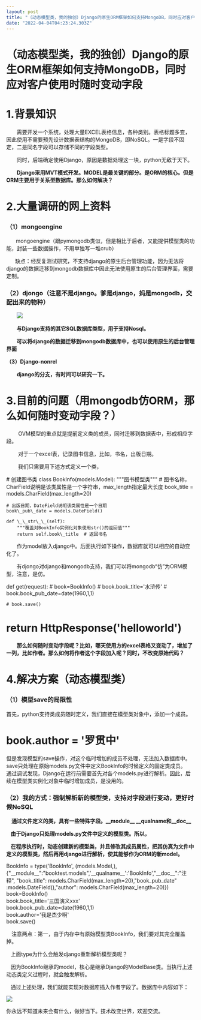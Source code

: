 ```yaml
---
layout: post
title: "（动态模型类，我的独创）Django的原生ORM框架如何支持MongoDB，同时应对客户使用时随时变动字段"
date: "2022-04-04T04:23:24.303Z"
---
```

（动态模型类，我的独创）Django的原生ORM框架如何支持MongoDB，同时应对客户使用时随时变动字段
=====================================================

1.背景知识
======

　　需要开发一个系统，处理大量EXCEL表格信息，各种类别。表格标题多变，因此使用不需要预先设计数据表结构的MongoDB，即NoSQL。一是字段不固定，二是同名字段可以存储不同的字段类型。

　　同时，后端确定使用Django，原因是数据处理这一块，python无敌于天下。

　　**Django采用MVT模式开发。MODEL是最关键的部分。是ORM的核心。但是ORM主要用于关系型数据库。那么如何解决？**

**2.大量调研的网上资料**
===============

### **（1）mongoengine**

　   mongoengine（跟pymongodb类似，但是相比于后者，又能提供模型类的功能，封装一些数据操作，不用单独写一堆crub）

      缺点：经反复测试研究，不支持django的原生后台管理功能，因为无法将django的数据迁移到mongodb数据库中因此无法使用原生的后台管理界面，需要定制。

### **（2）djongo（注意不是django。爹是django，妈是mongodb，交配出来的物种）**

       **![](https://img2022.cnblogs.com/blog/1162805/202204/1162805-20220404092242027-2121765647.png)**

       ****与Django支持的其它SQL数据库类型，用于支持Nosql。****

       ******可以将django的数据迁移到mongodb数据库中，也可以使用原生的后台管理界面******

********（3）Django-nonrel********

　　********django的分支，有时间可以研究一下。********

**3.目前的问题（用mongodb仿ORM，那么如何随时变动字段？）**
=====================================

 　　OVM模型的重点就是提前定义类的成员，同时迁移到数据表中，形成相应字段。

        对于一个excel表，记录图书信息，比如，书名，出版日期。

        我们只需要用下述方式定义一个类，

\# 创建图书类
class BookInfo(models.Model):
    """图书模型类"""
    # 图书名称，CharField说明是该类属性是一个字符串，max\_length指定最大长度
    book\_title = models.CharField(max\_length=20)

    # 出版日期，DateField说明该类属性是一个日期
    book\_pub\_date = models.DateField()

    def \_\_str\_\_(self):
        """覆盖对BookInfo实例化对象使用str()的返回值"""
        return self.book\_title  # 返回书名

　　作为model放入django中。后面执行如下操作，数据库就可以相应的自动变化了。

       有djongo对django和mongodb支持，我们可以将mongodb“仿”为ORM模型，注意，是仿。

def get(request):
    # book=BookInfo()
    # book.book\_title='水浒传'
    # book.book\_pub\_date=date(1960,1,1)
    
    # book.save()
   #    return HttpResponse('helloworld')

　　**那么如何随时变动字段呢？比如，哪天使用方的excel表格又变动了，增加了一列，比如作者。那么如何将作者这个字段加入呢？同时，不改变原始代码？**

4.解决方案（动态模型类）
=============

### **（1）模型save的局限性**

 首先，python支持类成员随时定义，我们直接在模型类对象中，添加一个成员。   
  # book.author = '罗贯中'  
 但是发现模型的save操作，对这个临时增加的成员不处理，无法加入数据库中。  
 save只处理在原始models.py文件中定义BookInfo的时候定义的固定类成员。  
 通过调试发现，Django在运行前需要首先对各个models.py进行解析。因此，后续在模型类实例化对象中临时增加成员，是没用的。

### **（2）我的方式：强制解析新的模型类，支持对字段进行变动，更好时候NoSQL**

　**通过文件定义的类，具有一些特殊字段。\_\_module\_\_ \_\_qualname和\_\_doc\_\_**

   **由于Django只处理models.py文件中定义的模型类。所以，**

   **在程序执行时，动态创建新的模型类，并且修改其成员属性，把其仿真为文件中定义的模型类，然后再用django进行解析，使其能够作为ORM的新model。**

BookInfo = type('BookInfo', (models.Model,), {"\_\_module\_\_":"booktest.models",'\_\_qualname\_\_':'BookInfo',"\_\_doc\_\_":"注释", "book\_title": models.CharField(max\_length=20),"book\_pub\_date" :models.DateField(),"author": models.CharField(max\_length=20)})  
book=BookInfo()  
book.book\_title='三国演义xxx'  
book.book\_pub\_date=date(1960,1,1)  
book.author='我是杰少啊'  
book.save()

　注意两点：第一，由于内存中有原始模型类BookInfo，我们要对其完全覆盖掉。

   上面type为什么会触发django重新解析模型类呢？

   因为BookInfo继承的model，核心是继承Django的ModelBase类。当执行上述动态类定义过程时，就会触发解析。

   通过上述处理，我们就能实现对数据库插入作者字段了。数据库中内容如下：

![](https://img2022.cnblogs.com/blog/1162805/202204/1162805-20220404101042080-659193844.png)

你永远不知道未来会有什么，做好当下。技术改变世界，欢迎交流。